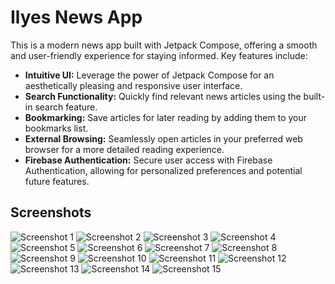 # Ilyes News App

This is a modern news app built with Jetpack Compose, offering a smooth and user-friendly experience for staying informed. Key features include:

- **Intuitive UI:** Leverage the power of Jetpack Compose for an aesthetically pleasing and responsive user interface.
- **Search Functionality:** Quickly find relevant news articles using the built-in search feature.
- **Bookmarking:** Save articles for later reading by adding them to your bookmarks list.
- **External Browsing:** Seamlessly open articles in your preferred web browser for a more detailed reading experience.
- **Firebase Authentication:** Secure user access with Firebase Authentication, allowing for personalized preferences and potential future features.

## Screenshots

![Screenshot 1](https://imgur.com/Vsg9hRi)
![Screenshot 2](https://imgur.com/uLz9HIF)
![Screenshot 3](https://imgur.com/qYLgH0c)
![Screenshot 4](https://imgur.com/kIUrfyt)
![Screenshot 5](https://imgur.com/2GZgXxN)
![Screenshot 6](https://imgur.com/Lg9HrhD)
![Screenshot 7](https://imgur.com/mFtgD50)
![Screenshot 8](https://imgur.com/rUhgFMC)
![Screenshot 9](https://imgur.com/5L5o2I7)
![Screenshot 10](https://imgur.com/U3ZV2rR)
![Screenshot 11](https://imgur.com/J7gW5C0)
![Screenshot 12](https://imgur.com/bOtt45G)
![Screenshot 13](https://imgur.com/2IvoyM1)
![Screenshot 14](https://imgur.com/ugZJBD0)
![Screenshot 15](https://imgur.com/temM1dx)

